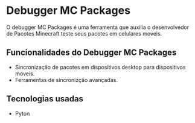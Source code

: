 # Debugger MC Packages

O debugger MC Packages é uma ferramenta que auxilia o desenvolvedor de Pacotes Minecraft teste seus pacotes em celulares moveis.

## Funcionalidades do Debugger MC Packages

- Sincronização de pacotes em dispositivos desktop para dispositivos moveis.
- Ferramentas de sincronizção avançadas.

## Tecnologias usadas

- Pyton